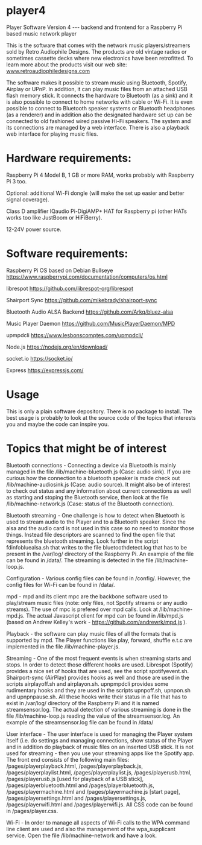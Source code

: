 # player4
Player Software Version 4 --- backend and frontend for a Raspberry Pi based music network player

This is the software that comes with the network music players/streamers sold by Retro Audiophile Designs. The products are old vintage radios or sometimes cassette decks where new electronics have been retrofitted. To learn more about the products visit our web site: www.retroaudiophiledesigns.com

The software makes it possible to stream music using Bluetooth, Spotify, Airplay or UPnP. In addition, it can play music files from an attached USB flash memory stick. It connects the hardware to Bluetooth (as a sink) and it is also possible to connect to home networks with cable or Wi-Fi. It is even possible to connect to Bluetooth speaker systems or Bluetooth headphones (as a renderer) and in addition also the designated hardware set up can be connected to old fashioned wired passive Hi-Fi speakers. The system and its connections are managed by a web interface. There is also a playback web interface for playing music files.



Hardware requirements:
=====================
Raspberry Pi 4 Model B, 1 GB or more RAM, works probably with Raspberry Pi 3 too.

Optional: additional Wi-Fi dongle (will make the set up easier and better signal coverage).

Class D amplifier IQaudio Pi-DigiAMP+ HAT for Raspberry pi (other HATs works too like JustBoom or HiFiBerry).

12-24V power source.

Software requirements:
=====================

Raspberry Pi OS based on Debian Bullseye https://www.raspberrypi.com/documentation/computers/os.html

librespot https://github.com/librespot-org/librespot

Shairport Sync https://github.com/mikebrady/shairport-sync

Bluetooth Audio ALSA Backend https://github.com/Arkq/bluez-alsa

Music Player Daemon https://github.com/MusicPlayerDaemon/MPD

upmpdcli https://www.lesbonscomptes.com/upmpdcli/

Node.js https://nodejs.org/en/download/

socket.io https://socket.io/

Express https://expressjs.com/

Usage
=====
This is only a plain software depository. There is no package to install. The best usage is probably to look at the source code of the topics that interests you and maybe the code can inspire you. 

Topics that might be of interest
================================
Bluetooth connections - Connecting a device via Bluetooth is mainly managed in the file /lib/machine-bluetooth.js (Case: audio sink). If you are curious how the connection to a bluetooth speaker is made check out /lib/machine-audiosink.js (Case: audio source). It might also be of interest to check out status and any information about current connections as well as starting and stoping the Bluetooth service, then look at the file /lib/machine-network.js (Case: status of the Bluetooth connection).

Bluetooth streaming - One challenge is how to detect when Bluetooth is used to stream audio to the Player and to a Bluetooth speaker. Since the alsa and the audio card is not used in this case so no need to monitor those things. Instead file descriptors are scanned to find the open file that represents the bluetooth streaming. Look further in the script fdinfobluealsa.sh that writes to the file bluetoothdetect.log that has to be present in the /var/log/ directory of the Raspberry Pi. An example of the file can be found in /data/. The streaming is detected in the file /lib/machine-loop.js.

Configuration - Various config files can be found in /config/.  However, the config files for Wi-Fi can be found in /data/.

mpd - mpd and its client mpc are the backbone software used to play/stream music files (note: only files, not Spotify streams or any audio streams). The use of mpc is prefered over mpd calls. Look at /lib/machine-mpd.js. The actual Javascript client for mpd can be found in /lib/mpd.js (based on Andrew Kelley's work - https://github.com/andrewrk/mpd.js ).

Playback - the software can play music files of all the formats that is supported by mpd. The Player functions like play, forward, shuffle e.t.c are implemented in the file /lib/machine-player.js.

Streaming - One of the most frequent events is when streaming starts and stops. In order to detect those different hooks are used. Librespot (Spotify) provides a nice set of hooks that are used, see the script spotifyevent.sh. Shairport-sync (AirPlay) provides hooks as well and those are used in the scripts airplayoff.sh and airplayon.sh. upnpmpdcli provides some rudimentary hooks and they are used in the scripts upnpoff.sh, upnpon.sh and upnpnpause.sh. All these hooks write their status in a file that has to exist in /var/log/ directory of the Raspberry Pi and it is named streamsensor.log. The actual detection of various streaming is done in the file /lib/machine-loop.js reading the value of the streamsensor.log. An example of the streamsensor.log file can be found in /data/

User interface - The user interface is used for managing the Player system itself (i.e. do settings and managing connections, show status of the Player and in addition do playback of music files on an inserted USB stick. It is not used for streaming - then you use your streaming apps like the Spotify app. The front end consists of the following main files: /pages/playerplayback.html, /pages/playerplayback.js, /pages/playerplaylist.html, /pages/playerplaylist.js, /pages/playerusb.html, /pages/playerusb.js [used for playback of a USB stick], /pages/playerbluetooth.html and /pages/playerbluetooth.js, /pages/playermachine.html and /pages/playermachine.js [start page], /pages/playersettings.html and /pages/playersettings.js, /pages/playerwifi.html and /pages/playerwifi.js. All CSS code can be found in /pages/player.css.

Wi-Fi - In order to manage all aspects of Wi-Fi calls to the WPA command line client are used and also the management of the wpa_supplicant service. Open the file /lib/machine-network and have a look.

